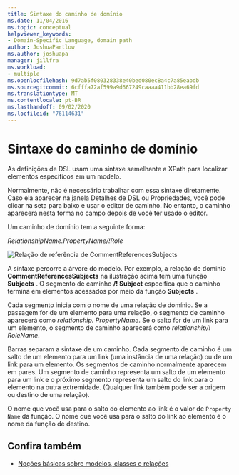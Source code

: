 ```yaml
---
title: Sintaxe do caminho de domínio
ms.date: 11/04/2016
ms.topic: conceptual
helpviewer_keywords:
- Domain-Specific Language, domain path
author: JoshuaPartlow
ms.author: joshuapa
manager: jillfra
ms.workload:
- multiple
ms.openlocfilehash: 9d7ab5f080328338e40bed080ec8a4c7a85eabdb
ms.sourcegitcommit: 6cfffa72af599a9d667249caaaa411bb28ea69fd
ms.translationtype: MT
ms.contentlocale: pt-BR
ms.lasthandoff: 09/02/2020
ms.locfileid: "76114631"
---
```

# <a name="domain-path-syntax"></a>Sintaxe do caminho de domínio
As definições de DSL usam uma sintaxe semelhante a XPath para localizar elementos específicos em um modelo.

 Normalmente, não é necessário trabalhar com essa sintaxe diretamente. Caso ela aparecer na janela Detalhes de DSL ou Propriedades, você pode clicar na seta para baixo e usar o editor de caminho. No entanto, o caminho aparecerá nesta forma no campo depois de você ter usado o editor.

 Um caminho de domínio tem a seguinte forma:

 *RelationshipName.PropertyName/!Role*

 ![Relação de referência de CommentReferencesSubjects](../modeling/media/dsl_reference.png)

 A sintaxe percorre a árvore do modelo. Por exemplo, a relação de domínio **CommentReferencesSubjects** na ilustração acima tem uma função **Subjects** . O segmento de caminho **/! Subject** especifica que o caminho termina em elementos acessados por meio da função **Subjects** .

 Cada segmento inicia com o nome de uma relação de domínio. Se a passagem for de um elemento para uma relação, o segmento de caminho aparecerá como *relationship. PropertyName*. Se o salto for de um link para um elemento, o segmento de caminho aparecerá como *relationship/! RoleName*.

 Barras separam a sintaxe de um caminho. Cada segmento de caminho é um salto de um elemento para um link (uma instância de uma relação) ou de um link para um elemento. Os segmentos de caminho normalmente aparecem em pares. Um segmento de caminho representa um salto de um elemento para um link e o próximo segmento representa um salto do link para o elemento na outra extremidade. (Qualquer link também pode ser a origem ou destino de uma relação).

 O nome que você usa para o salto do elemento ao link é o valor de `Property Name` da função. O nome que você usa para o salto do link ao elemento é o nome da função de destino.

## <a name="see-also"></a>Confira também

- [Noções básicas sobre modelos, classes e relações](../modeling/understanding-models-classes-and-relationships.md)
